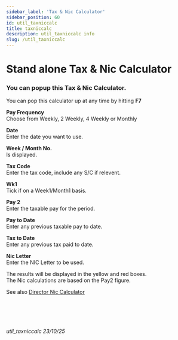 ```yaml
---
sidebar_label: 'Tax & Nic Calculator'
sidebar_position: 60
id: util_taxniccalc
title: taxniccalc
description: util_taxniccalc info
slug: /util_taxniccalc
---
```


# Stand alone Tax & Nic Calculator

### You can popup this Tax & Nic Calculator.

You can pop this calculator up at any time by hitting **F7**   

**Pay Frequency**  
Choose from Weekly, 2 Weekly, 4 Weekly or Monthly  

**Date**  
Enter the date you want to use.

**Week / Month No.**  
Is displayed. 

**Tax Code**  
Enter the tax code, include any S/C if relevent.

**Wk1**  
Tick if on a Week1/Month1 basis.

**Pay 2**  
Enter the taxable pay for the period.

**Pay to Date**  
Enter any previous taxable pay to date.  

**Tax to Date**  
Enter any previous tax paid to date.

**Nic Letter**  
Enter the NIC Letter to be used.

The results will be displayed in the yellow and red boxes.  
The Nic calculations are based on the Pay2 figure.

See also [Director Nic Calculator](util_dirniccalc.md) 
<br/>
<br/>
<br/>
<br/>
<br/>
###### util_taxniccalc 23/10/25
